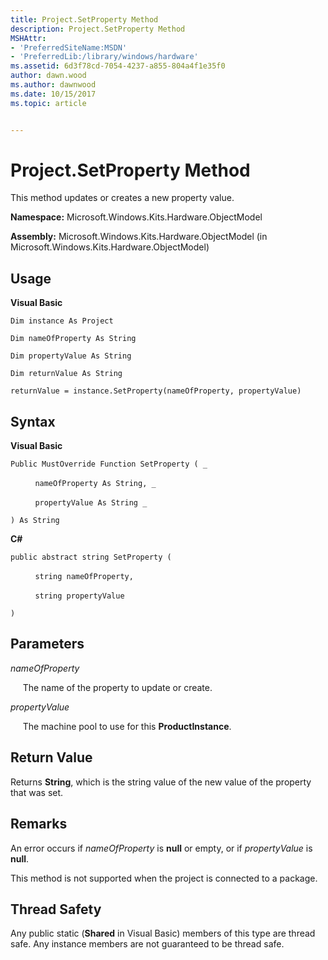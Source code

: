 ```yaml
---
title: Project.SetProperty Method
description: Project.SetProperty Method
MSHAttr:
- 'PreferredSiteName:MSDN'
- 'PreferredLib:/library/windows/hardware'
ms.assetid: 6d3f78cd-7054-4237-a855-804a4f1e35f0
author: dawn.wood
ms.author: dawnwood
ms.date: 10/15/2017
ms.topic: article


---
```


# Project.SetProperty Method


This method updates or creates a new property value.

**Namespace:** Microsoft.Windows.Kits.Hardware.ObjectModel

**Assembly:** Microsoft.Windows.Kits.Hardware.ObjectModel (in Microsoft.Windows.Kits.Hardware.ObjectModel)

## <span id="Usage"></span><span id="usage"></span><span id="USAGE"></span>Usage


**Visual Basic**

`Dim instance As Project`

`Dim nameOfProperty As String`

`Dim propertyValue As String`

`Dim returnValue As String`

`returnValue = instance.SetProperty(nameOfProperty, propertyValue)`

## <span id="Syntax"></span><span id="syntax"></span><span id="SYNTAX"></span>Syntax


**Visual Basic**

`Public MustOverride Function SetProperty ( _`

          `nameOfProperty As String, _`

          `propertyValue As String _`

`) As String `

**C#**

`public abstract string SetProperty (`

          `string nameOfProperty,`

          `string propertyValue`

`)`

## <span id="Parameters"></span><span id="parameters"></span><span id="PARAMETERS"></span>Parameters


*nameOfProperty*

     The name of the property to update or create.

*propertyValue*

     The machine pool to use for this **ProductInstance**.

## <span id="Return_Value"></span><span id="return_value"></span><span id="RETURN_VALUE"></span>Return Value


Returns **String**, which is the string value of the new value of the property that was set.

## <span id="Remarks"></span><span id="remarks"></span><span id="REMARKS"></span>Remarks


An error occurs if *nameOfProperty* is **null** or empty, or if *propertyValue* is **null**.

This method is not supported when the project is connected to a package.

## <span id="Thread_Safety"></span><span id="thread_safety"></span><span id="THREAD_SAFETY"></span>Thread Safety


Any public static (**Shared** in Visual Basic) members of this type are thread safe. Any instance members are not guaranteed to be thread safe.

 

 






